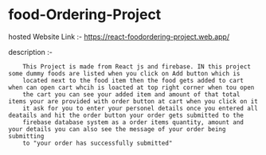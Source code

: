 # food-Ordering-Project

hosted Website Link :- https://react-foodordering-project.web.app/

description :-
      
        This Project is made from React js and firebase. IN this project some dummy foods are listed when you click on Add button which is 
        located next to the food item then the food gets added to cart when can open cart whcih is loacted at top right corner when tou open 
        the cart you can see your added item and amount of that total items your are provided with order button at cart when you click on it 
        it ask for you to enter your personel details once you entered all deatails and hit the order button your order gets submitted to the 
        firebase database system as a order items quantity, amount and your details you can also see the message of your order being submitting 
        to "your order has successfully submitted"
